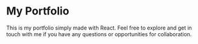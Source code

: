 # My Portfolio

This is my portfolio simply made with React. Feel free to explore and get in touch with me if you have any questions or opportunities for collaboration.
